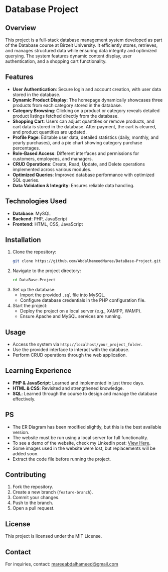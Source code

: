 # Database Project

## Overview
This project is a full-stack database management system developed as part of the Database course at Birzeit University. It efficiently stores, retrieves, and manages structured data while ensuring data integrity and optimized querying. The system features dynamic content display, user authentication, and a shopping cart functionality.

## Features
- **User Authentication**: Secure login and account creation, with user data stored in the database.
- **Dynamic Product Display**: The homepage dynamically showcases three products from each category stored in the database.
- **Category Browsing**: Clicking on a product or category reveals detailed product listings fetched directly from the database.
- **Shopping Cart**: Users can adjust quantities or remove products, and cart data is stored in the database. After payment, the cart is cleared, and product quantities are updated.
- **Profile Page**: Editable user data, detailed statistics (daily, monthly, and yearly purchases), and a pie chart showing category purchase percentages.
- **Role-Based Access**: Different interfaces and permissions for customers, employees, and managers.
- **CRUD Operations**: Create, Read, Update, and Delete operations implemented across various modules.
- **Optimized Queries**: Improved database performance with optimized SQL queries.
- **Data Validation & Integrity**: Ensures reliable data handling.

## Technologies Used
- **Database**: MySQL
- **Backend**: PHP, JavaScript
- **Frontend**: HTML, CSS, JavaScript

## Installation
1. Clone the repository:
   ```sh
   git clone https://github.com/AbdalhameedMaree/DataBase-Project.git
   ```
2. Navigate to the project directory:
   ```sh
   cd DataBase-Project
   ```
3. Set up the database:
   - Import the provided `.sql` file into MySQL.
   - Configure database credentials in the PHP configuration file.
4. Start the project:
   - Deploy the project on a local server (e.g., XAMPP, WAMP).
   - Ensure Apache and MySQL services are running.

## Usage
- Access the system via `http://localhost/your_project_folder`.
- Use the provided interface to interact with the database.
- Perform CRUD operations through the web application.

## Learning Experience
- **PHP & JavaScript**: Learned and implemented in just three days.
- **HTML & CSS**: Revisited and strengthened knowledge.
- **SQL**: Learned through the course to design and manage the database effectively.

## PS
- The ER Diagram has been modified slightly, but this is the best available version.
- The website must be run using a local server for full functionality.
- To see a demo of the website, check my LinkedIn post: [View Here](https://shorturl.at/dgufV).
- Some images used in the website were lost, but replacements will be added soon.
- Extract the code file before running the project.

## Contributing
1. Fork the repository.
2. Create a new branch (`feature-branch`).
3. Commit your changes.
4. Push to the branch.
5. Open a pull request.

## License
This project is licensed under the MIT License.

## Contact
For inquiries, contact: mareeabdalhameed@gmail.com

